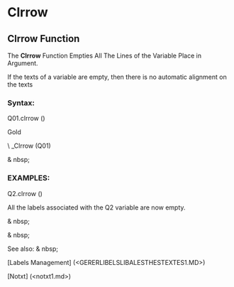 # Clrrow

## Clrrow Function

The **Clrrow** Function Empties All The Lines of the Variable Place in Argument.

If the texts of a variable are empty, then there is no automatic alignment on the texts

### Syntax:

Q01.clrrow ()

Gold

\ _Clrrow (Q01)

& nbsp;

### EXAMPLES:

Q2.clrrow ()

All the labels associated with the Q2 variable are now empty.

& nbsp;

& nbsp;

See also: & nbsp;

[Labels Management] (<GERERLIBELSLIBALESTHESTEXTES1.MD>)

[Notxt] (<notxt1.md>)